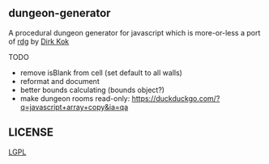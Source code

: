 dungeon-generator
-----------------

A procedural dungeon generator for javascript which is more-or-less a port of [rdg](https://rdg.codeplex.com/) by [Dirk Kok](https://dirkkok.wordpress.com)

TODO

- remove isBlank from cell (set default to all walls)
- reformat and document
- better bounds calculating (bounds object?)
- make dungeon rooms read-only: https://duckduckgo.com/?q=javascript+array+copy&ia=qa



LICENSE
-------

[LGPL](LICENSE)